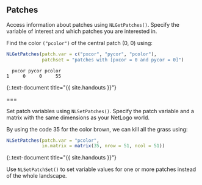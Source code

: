 ---
---

## Patches

Access information about patches using `NLGetPatches()`. Specify the variable of interest and which patches you are interested in. 

Find the color `("pcolor")` of the central patch (0, 0) using:


~~~r
NLGetPatches(patch.var = c("pxcor", "pycor", "pcolor"),
             patchset = "patches with [pxcor = 0 and pycor = 0]")
~~~

~~~
  pxcor pycor pcolor
1     0     0     55
~~~
{:.text-document title="{{ site.handouts }}"}

===

Set patch variables using `NLSetPatches()`. Specify the patch variable and a matrix with the same dimensions as your NetLogo world.

By using the code 35 for the color brown, we can kill all the grass using:


~~~r
NLSetPatches(patch.var = "pcolor", 
             in.matrix = matrix(35, nrow = 51, ncol = 51))
~~~
{:.text-document title="{{ site.handouts }}"}

Use `NLSetPatchSet()` to set variable values for one or more patches instead of the whole landscape. 
